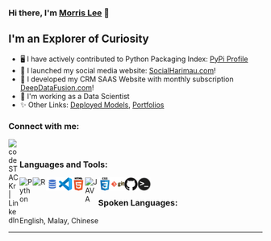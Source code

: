 ### Hi there, I'm [Morris Lee](http://www.morris-lee.com/) 👋

## I'm an Explorer of Curiosity

- 🖥️ I have actively contributed to Python Packaging Index: [PyPi Profile](https://pypi.org/user/morris_lee)
- 🔭 I launched my social media website: [SocialHarimau.com](https://www.socialharimau.com/)!
- 🌱 I developed my CRM SAAS Website with monthly subscription [DeepDataFusion.com](https://www.deepdatafusion.com/)!
- 🏢 I'm working as a Data Scientist
- ✨ Other Links: [Deployed Models](http://www.morris-lee.com/), [Portfolios](https://k-w-lee.github.io/morris_lee.github.io/index.html)

### Connect with me:


[<img align="left" alt="codeSTACKr | LinkedIn" width="22px" src="https://cdn.jsdelivr.net/npm/simple-icons@v3/icons/linkedin.svg" />](https://www.linkedin.com/in/morris-lee-917b6a14a/)

<br />

### Languages and Tools:

<img align="left" alt="Python" width="26px" src="https://user-images.githubusercontent.com/78056833/137906228-123b84a5-6eb4-4be3-9c92-cc4e8f00a2fa.png" />
<img align="left" alt="R" width="26px" src="https://user-images.githubusercontent.com/78056833/137907019-3dba3059-8a83-4375-8fae-8bbfd444cd54.png" />
<img align="left" alt="SQL" width="26px" src="https://raw.githubusercontent.com/github/explore/80688e429a7d4ef2fca1e82350fe8e3517d3494d/topics/sql/sql.png" />
<img align="left" alt="Visual Studio Code" width="26px" src="https://raw.githubusercontent.com/github/explore/80688e429a7d4ef2fca1e82350fe8e3517d3494d/topics/visual-studio-code/visual-studio-code.png" />
<img align="left" alt="HTML5" width="26px" src="https://raw.githubusercontent.com/github/explore/80688e429a7d4ef2fca1e82350fe8e3517d3494d/topics/html/html.png" />
<img align="left" alt="JAVA" width="26px" src="https://user-images.githubusercontent.com/78056833/137907187-e389d8a1-66c2-43f1-8a3b-0ef7186968d2.png" />
<img align="left" alt="CSS3" width="26px" src="https://raw.githubusercontent.com/github/explore/80688e429a7d4ef2fca1e82350fe8e3517d3494d/topics/css/css.png" />
<img align="left" alt="Git" width="26px" src="https://raw.githubusercontent.com/github/explore/80688e429a7d4ef2fca1e82350fe8e3517d3494d/topics/git/git.png" />
<img align="left" alt="GitHub" width="26px" src="https://raw.githubusercontent.com/github/explore/78df643247d429f6cc873026c0622819ad797942/topics/github/github.png" />
<img align="left" alt="Terminal" width="26px" src="https://raw.githubusercontent.com/github/explore/80688e429a7d4ef2fca1e82350fe8e3517d3494d/topics/terminal/terminal.png" />

<br />

### Spoken Languages:

English, Malay, Chinese
<br />

---
